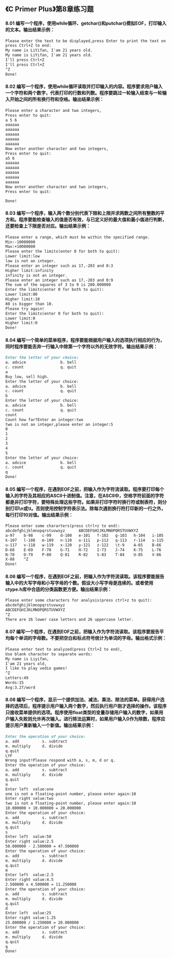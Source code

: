 ## 《C Primer Plus》第8章练习题

#### 8.01 编写一个程序，使用while循环、getchar()和putchar()模拟EOF，打印输入的文本。输出结果示例：

```markdown
Please enter the text to be displayed,press Enter to print the text on the next line,
press Ctrl+Z to end:
My name is LiYifan, I'am 21 years old.
My name is LiYifan, I'am 21 years old.
I'll press Ctrl+Z
I'll press Ctrl+Z
^Z
Done!
```

#### 8.02 编写一个程序，使用while循环读取并打印输入的内容。程序要求用户输入一个字符和两个数字，代表打印的行数和列数。程序要跳过一轮输入结束与一轮输入开始之间的所有换行符和空格。输出结果示例：

```markdown
Please enter a character and two integers,
Press enter to quit:
a 5 6
aaaaaa
aaaaaa
aaaaaa
aaaaaa
aaaaaa
Now enter another character and two integers,
Press enter to quit:
a5 6
aaaaaa
aaaaaa
aaaaaa
aaaaaa
aaaaaa
Now enter another character and two integers,
Press enter to quit:

Done!
```

#### 8.03 编写一个程序，输入两个数分别代表下限和上限并求两数之间所有整数的平方和。程序要能检查输入的值是否有效，与已定义好的最大值和最小值进行判断，还要检查上下限是否对应。输出结果示例：

```markdown
Please enter a range, which must be within the specified range.
Min:-10000000
Max:+10000000
Please enter the limits(enter 0 for both to quit):
Lower limit:low
low is not an integer.
Please enter an integer such as 17,-203 and 0:3
Higher limit:infinity
infinity is not an integer.
Please enter an integer such as 17,-203 and 0:9
The sum of the squares of 3 to 9 is 280.000000
Enter the limits(enter 0 for both to quit):
Lower limit:80
Higher limit:10
80 is bigger than 10.
Please try again!
Enter the limits(enter 0 for both to quit):
Lower limit:0
Higher limit:0
Done!
```

#### 8.04 编写一个简单的菜单程序，程序要能根据用户输入的选项执行相应的行为，同时程序要能丢弃一行输入中除第一个字符以外的无效字符。输出结果示例：

```markdown
Enter the letter of your choice:
a. advice               b. bell
c. count                q. quit
a
Buy low, sell high.
Enter the letter of your choice:
a. advice               b. bell 
c. count                q. quit 
b
Enter the letter of your choice:
a. advice               b. bell
c. count                q. quit
count
Count how far?Enter an integer:two
two is not an integer,please enter an integer:5
0
1
2
3
4
5
Enter the letter of your choice:
a. advice               b. bell
c. count                q. quit
q
Done!
```

#### 8.05 编写一个程序，在遇到EOF之前，把输入作为字符流读取。程序要打印每个输入的字符及其相应的ASCII十进制值。注意，在ASCII中，空格字符前面的字符都是非打印字符，要特殊处理这些字符。如果非打印字符时换行符或制表符，则分别打印\n或\t。否则使用控制字符表示法。除每次遇到换行符打印新的一行之外，每行打印10对值。输出结果示例：

```markdown
Please enter some chararters(press ctrl+z to end):
abcdefghijklmnopqrstuvwxyz      ABCDEFGHIJKLMNOPQRSTUVWXYZ
a-97    b-98    c-99    d-100   e-101   f-102   g-103   h-104   i-105   j-106   
k-107   l-108   m-109   n-110   o-111   p-112   q-113   r-114   s-115   t-116   
u-117   v-118   w-119   x-120   y-121   z-122   \t-9    A-65    B-66    C-67    
D-68    E-69    F-70    G-71    H-72    I-73    J-74    K-75    L-76    M-77    
N-78    O-79    P-80    Q-81    R-82    S-83    T-84    U-85    V-86    W-87    
X-88    ^Z
Done!
```

#### 8.06 编写一个程序，在遇到EOF之前，把输入作为字符流读取。该程序要能报告输入中的大写字母和小写字母的个数。假设大小写字母是连续的。或者使用ctype.h库中合适的分类函数更方便。输出结果示例：

```markdown
Please enter some characters for analysis(press ctrl+z to quit):
abcdefghijklmnopqrstuvwxyz
ABCDEFGHIJKLMNOPQRSTUVWXYZ
^Z
There are 26 lower case letters and 26 uppercase letter.
```

#### 8.07 编写一个程序，在遇到EOF之前，把输入作为字符流读取。该程序要报告平均每个单词的字母数。不要把空白和标点符号统计为单词的字母。输出格式示例：

```markdown
Please enter text to analyzed(press Ctrl+Z to end),
Use blank character to separate words:
My name is Liyifan,
I'am 21 years old,
I like to play vedio games!
^Z
Letters:49
Words:15
Avg:3.27/word
```

#### 8.08 编写一个程序，显示一个提供加法、减法、乘法、除法的菜单。获得用户选择的选项后，程序提示用户输入两个数字，然后执行用户刚才选择的操作。该程序只接收菜单提供的选项。程序使用float类型的变量存储用户输入的数字，如果用户输入失败则允许再次输入。进行除法运算时，如果用户输入0作为除数，程序应提示用户重新输入一个新值。输出结果示例：

```markdown
Enter the operation of your choice:
a. add          s. subtract
m. multiply     d. divide  
q.quit
LYF
Wrong input!Please respond with a, s, m, d or q.
Enter the operation of your choice:
a. add          s. subtract
m. multiply     d. divide
q.quit
a
Enter left  value:one
one is not a floating-point number, please enter again:10
Enter right value:two
two is not a floating-point number, please enter again:10
10.000000 + 10.000000 = 20.000000
Enter the operation of your choice:
a. add          s. subtract
m. multiply     d. divide
q.quit
s
Enter left  value:50
Enter right value:2.5
50.000000 - 2.500000 = 47.500000
Enter the operation of your choice:
a. add          s. subtract
m. multiply     d. divide
q.quit
m
Enter left  value:2.5
Enter right value:4.5
2.500000 x 4.500000 = 11.250000
Enter the operation of your choice:
a. add          s. subtract
m. multiply     d. divide
q.quit
d
Enter left  value:25
Enter right value:1.25
25.000000 / 1.250000 = 20.000000
Enter the operation of your choice:
a. add          s. subtract
m. multiply     d. divide
q.quit
q
Done!
```